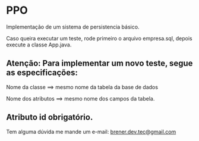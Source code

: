 PPO
===================
Implementação de um sistema de persistencia básico.





Caso queira executar um teste, rode primeiro o arquivo empresa.sql, depois execute a classe App.java.


Atenção:
  Para implementar um novo teste, segue as especificações:
  -----------------------------------------------------------
  Nome da classe ==> mesmo nome da tabela da base de dados
  
  Nome dos atributos ==> mesmo nome dos campos da tabela.

  Atributo id obrigatório.  	
--------------------------------------------------------------
Tem alguma dúvida me mande um e-mail: brener.dev.tec@gmail.com




